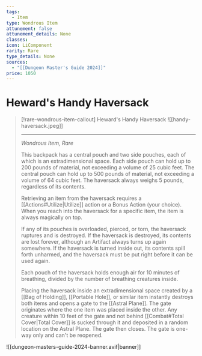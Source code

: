 ```yaml
---
tags:
  - Item
type: Wondrous Item
attunement: false
attunement_details: None
classes:
icon: LiComponent
rarity: Rare
type_details: None
sources:
  - "[[Dungeon Master's Guide 2024]]"
price: 1050
---
```


# Heward's Handy Haversack

>[!rare-wondrous-item-callout] Heward's Handy Haversack
>![[handy-haversack.jpeg]]
>
>---
>_Wondrous Item, Rare_
>
>This backpack has a central pouch and two side pouches, each of which is an extradimensional space. Each side pouch can hold up to 200 pounds of material, not exceeding a volume of 25 cubic feet. The central pouch can hold up to 500 pounds of material, not exceeding a volume of 64 cubic feet. The haversack always weighs 5 pounds, regardless of its contents.
>
>Retrieving an item from the haversack requires a [[Actions#Utilize\|Utilize]] action or a Bonus Action (your choice). When you reach into the haversack for a specific item, the item is always magically on top.
>
>If any of its pouches is overloaded, pierced, or torn, the haversack ruptures and is destroyed. If the haversack is destroyed, its contents are lost forever, although an Artifact always turns up again somewhere. If the haversack is turned inside out, its contents spill forth unharmed, and the haversack must be put right before it can be used again.
>
>Each pouch of the haversack holds enough air for 10 minutes of breathing, divided by the number of breathing creatures inside.
>
>Placing the haversack inside an extradimensional space created by a [[Bag of Holding]], [[Portable Hole]], or similar item instantly destroys both items and opens a gate to the [[Astral Plane]]. The gate originates where the one item was placed inside the other. Any creature within 10 feet of the gate and not behind [[Combat#Total Cover\|Total Cover]] is sucked through it and deposited in a random location on the Astral Plane. The gate then closes. The gate is one-way only and can't be reopened.
>


![[dungeon-masters-guide-2024-banner.avif|banner]]
